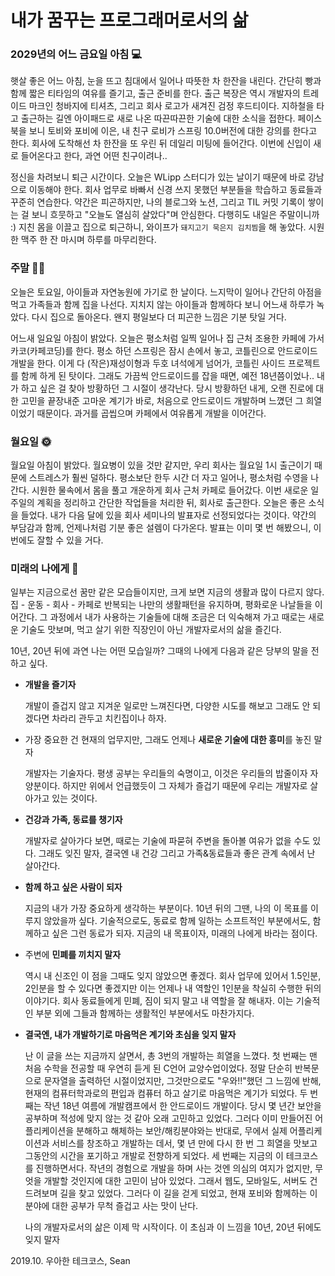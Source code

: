 # 내가 꿈꾸는 프로그래머로서의 삶

### 2029년의 어느 금요일 아침 💻

햇살 좋은 어느 아침, 눈을 뜨고 침대에서 일어나 따뜻한 차 한잔을 내린다. 간단히 빵과 함께 짧은 티타임의 여유를 즐기고, 출근 준비를 한다. 출근 복장은 역시 개발자의 트레이드 마크인 청바지에 티셔츠, 그리고 회사 로고가 새겨진 검정 후드티이다. 지하철을 타고 출근하는 길엔 아이패드로 새로 나온 따끈따끈한 기술에 대한 소식을 접한다. 페이스북을 보니 토비와 포비에 이은, 내 친구 로비가 스프링 10.0버전에 대한 강의를 한다고 한다. 회사에 도착해선 차 한잔을 또 우린 뒤 데일리 미팅에 들어간다. 이번에 신입이 새로 들어온다고 한다, 과연 어떤 친구이려나..

정신을 차려보니 퇴근 시간이다. 오늘은 WLipp 스터디가 있는 날이기 때문에 바로 강남으로 이동해야 한다. 회사 업무로 바빠서 신경 쓰지 못했던 부분들을 학습하고 동료들과 꾸준히 연습한다. 약간은 피곤하지만, 나의 블로그와 노션, 그리고 TIL 커밋 기록이 쌓이는 걸 보니 흐뭇하고 "오늘도 열심히 살았다"며 안심한다. 다행히도 내일은 주말이니까 :) 지친 몸을 이끌고 집으로 퇴근하니, 와이프가 `돼지고기 묵은지 김치찜`을 해 놓았다. 시원한 맥주 한 잔 마시며 하루를 마무리한다.

### 주말 🏃‍♂️

오늘은 토요일, 아이들과 자연농원에 가기로 한 날이다. 느지막이 일어나 간단히 아점을 먹고 가족들과 함께 집을 나선다. 지치지 않는 아이들과 함께하다 보니 어느새 하루가 녹았다. 다시 집으로 돌아온다. 왠지 평일보다 더 피곤한 느낌은 기분 탓일 거다.

어느새 일요일 아침이 밝았다. 오늘은 평소처럼 일찍 일어나 집 근처 조용한 카페에 가서 카코(카페코딩)를 한다. 평소 하던 스프링은 잠시 손에서 놓고, 코틀린으로 안드로이드 개발을 한다. 이게 다 (작은)재성이형과 두호 녀석에게 넘어가, 코틀린 사이드 프로젝트를 함께 하게 된 탓이다. 그래도 가끔씩 안드로이드를 잡을 때면, 예전 18년쯤이었나.. 내가 하고 싶은 걸 찾아 방황하던 그 시절이 생각난다. 당시 방황하던 내게, 오랜 진로에 대한 고민을 끝장내준 고마운 계기가 바로, 처음으로 안드로이드 개발하며 느꼈던 그 희열이었기 때문이다. 과거를 곱씹으며 카페에서 여유롭게 개발을 이어간다.

### 월요일 🌞

월요일 아침이 밝았다. 월요병이 있을 것만 같지만, 우리 회사는 월요일 1시 출근이기 때문에 스트레스가 훨씬 덜하다. 평소보단 한두 시간 더 자고 일어나, 평소처럼 수영을 나간다. 시원한 물속에서 몸을 풀고 개운하게 회사 근처 카페로 들어갔다. 이번 새로운 일주일의 계획을 정리하고 간단한 작업들을 처리한 뒤, 회사로 출근한다. 오늘은 좋은 소식을 들었다. 내가 다음 달에 있을 회사 세미나의 발표자로 선정되었다는 것이다. 약간의 부담감과 함께, 언제나처럼 기분 좋은 설렘이 다가온다. 발표는 이미 몇 번 해봤으니, 이번에도 잘할 수 있을 거다.

### 미래의 나에게 📝

일부는 지금으로선 꿈만 같은 모습들이지만, 크게 보면 지금의 생활과 많이 다르지 않다. 집 - 운동 - 회사 - 카페로 반복되는 나만의 생활패턴을 유지하며, 평화로운 나날들을 이어간다. 그 과정에서 내가 사용하는 기술들에 대해 조금은 더 익숙해져 가고 때로는 새로운 기술도 맛보며, 먹고 살기 위한 직장인이 아닌 개발자로서의 삶을 즐긴다.

10년, 20년 뒤에 과연 나는 어떤 모습일까? 그때의 나에게 다음과 같은 당부의 말을 전하고 싶다.

- **개발을 즐기자**

  개발이 즐겁지 않고 지겨운 일로만 느껴진다면, 다양한 시도를 해보고 그래도 안 되겠다면 차라리 관두고 치킨집이나 하자.

- 가장 중요한 건 현재의 업무지만, 그래도 언제나 **새로운 기술에 대한 흥미**를 놓진 말자

  개발자는 기술자다. 평생 공부는 우리들의 숙명이고, 이것은 우리들의 밥줄이자 자양분이다. 하지만 위에서 언급했듯이 그 자체가 즐겁기 때문에 우리는 개발자로 살아가고 있는 것이다.

- **건강과 가족, 동료를 챙기자**

  개발자로 살아가다 보면, 때로는 기술에 파묻혀 주변을 돌아볼 여유가 없을 수도 있다. 그래도 잊진 말자, 결국엔 내 건강 그리고 가족&동료들과 좋은 관계 속에서 난 살아간다.

- **함께 하고 싶은 사람이 되자**

  지금의 내가 가장 중요하게 생각하는 부분이다. 10년 뒤의 그땐, 나의 이 목표를 이루지 않았을까 싶다. 기술적으로도, 동료로 함께 일하는 소프트적인 부분에서도, 함께하고 싶은 그런 동료가 되자. 지금의 내 목표이자, 미래의 나에게 바라는 점이다.

- 주변에 **민폐를 끼치지 말자**

  역시 내 신조인 이 점을 그때도 잊지 않았으면 좋겠다. 회사 업무에 있어서 1.5인분, 2인분을 할 수 있다면 좋겠지만 이는 언제나 내 역할인 1인분을 착실히 수행한 뒤의 이야기다. 회사 동료들에게 민폐, 짐이 되지 말고 내 역할을 잘 해내자. 이는 기술적인 부분 외에 그들과 함께하는 생활적인 부분에서도 마찬가지다.

- **결국엔, 내가 개발하기로 마음먹은 계기와 초심을 잊지 말자**

  난 이 글을 쓰는 지금까지 살면서, 총 3번의 개발하는 희열을 느꼈다. 첫 번째는 맨 처음 수학을 전공할 때 우연히 듣게 된 C언어 교양수업이었다. 정말 단순히 반복문으로 문자열을 출력하던 시절이었지만, 그것만으로도 "우와!!"했던 그 느낌에 반해, 현재의 컴퓨터학과로의 편입과 컴퓨터 하고 살기로 마음먹은 계기가 되었다. 두 번째는 작년 18년 여름에 개발캠프에서 한 안드로이드 개발이다. 당시 몇 년간 보안을 공부하며 적성에 맞지 않는 것 같아 오래 고민하고 있었다. 그러다 이미 만들어진 어플리케이션을 분해하고 해체하는 보안/해킹분야와는 반대로, 무에서 실제 어플리케이션과 서비스를 창조하고 개발하는 데서, 몇 년 만에 다시 한 번 그 희열을 맛보고 그동안의 시간을 포기하고 개발로 전향하게 되었다. 세 번째는 지금의 이 테크코스를 진행하면서다. 작년의 경험으로 개발을 하며 사는 것엔 의심의 여지가 없지만, 무엇을 개발할 것인지에 대한 고민이 남아 있었다. 그래서 웹도, 모바일도, 서버도 건드려보며 길을 찾고 있었다. 그러다 이 길을 걷게 되었고, 현재 포비와 함께하는 이 분야에 대한 공부가 무척 즐겁고 사는 맛이 난다.
  
  나의 개발자로서의 삶은 이제 막 시작이다. 이 초심과 이 느낌을 10년, 20년 뒤에도 잊지 말자



2019.10. 우아한 테크코스, Sean

